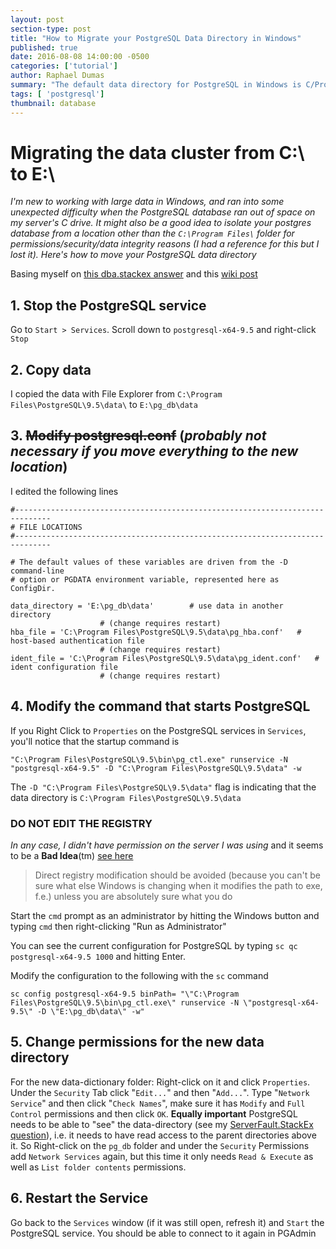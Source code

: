 ```yaml
---
layout: post
section-type: post
title: "How to Migrate your PostgreSQL Data Directory in Windows"
published: true
date: 2016-08-08 14:00:00 -0500
categories: ['tutorial']
author: Raphael Dumas
summary: "The default data directory for PostgreSQL in Windows is C/Program Files, but you might not want your database there"
tags: [ 'postgresql']
thumbnail: database  
---
```


# Migrating the data cluster from C:\ to E:\
*I'm new to working with large data in Windows, and ran into some unexpected difficulty when the PostgreSQL database ran out of space on my server's C drive. It might also be a good idea to isolate your postgres database from a location other than the `C:\Program Files\` folder for permissions/security/data integrity reasons (I had a reference for this but I lost it). Here's how to move your PostgreSQL data directory*

Basing myself on [this dba.stackex answer](http://dba.stackexchange.com/a/28927) and this [wiki post](https://wiki.postgresql.org/wiki/Change_the_default_PGDATA_directory_on_Windows)

## 1. Stop the PostgreSQL service

Go to `Start > Services`. Scroll down to `postgresql-x64-9.5` and right-click `Stop`

## 2. Copy data

I copied the data with File Explorer from `C:\Program Files\PostgreSQL\9.5\data\` to `E:\pg_db\data`

## 3. ~~Modify postgresql.conf~~ (_**probably** not necessary if you move everything to the new location_)

I edited the following lines

```
#------------------------------------------------------------------------------
# FILE LOCATIONS
#------------------------------------------------------------------------------

# The default values of these variables are driven from the -D command-line
# option or PGDATA environment variable, represented here as ConfigDir.

data_directory = 'E:\pg_db\data'		# use data in another directory
					# (change requires restart)
hba_file = 'C:\Program Files\PostgreSQL\9.5\data\pg_hba.conf'	# host-based authentication file
					# (change requires restart)
ident_file = 'C:\Program Files\PostgreSQL\9.5\data\pg_ident.conf'	# ident configuration file
					# (change requires restart)
```

## 4. Modify the command that starts PostgreSQL

If you Right Click to `Properties` on the PostgreSQL services in `Services`, you'll notice that the startup command is 

```"C:\Program Files\PostgreSQL\9.5\bin\pg_ctl.exe" runservice -N "postgresql-x64-9.5" -D "C:\Program Files\PostgreSQL\9.5\data" -w```

The `-D "C:\Program Files\PostgreSQL\9.5\data"` flag is indicating that the data directory is `C:\Program Files\PostgreSQL\9.5\data`

### **DO NOT EDIT THE REGISTRY**
_In any case, I didn't have permission on the server I was using_ and it seems to be a **Bad Idea**(tm) [see here](http://stackoverflow.com/a/24877051/4047679)
 
>Direct registry modification should be avoided (because you can't be sure what else Windows is changing when it modifies the path to exe, f.e.) unless you are absolutely sure what you do
 
Start the `cmd` prompt as an administrator by hitting the Windows button and typing `cmd` then right-clicking "Run as Administrator"

You can see the current configuration for PostgreSQL by typing `sc qc postgresql-x64-9.5 1000` and hitting Enter.

Modify the configuration to the following with the `sc` command

```
sc config postgresql-x64-9.5 binPath= "\"C:\Program Files\PostgreSQL\9.5\bin\pg_ctl.exe\" runservice -N \"postgresql-x64-9.5\" -D \"E:\pg_db\data\" -w"
```

## 5. Change permissions for the new data directory
For the new data-dictionary folder: Right-click on it and click `Properties`. Under the `Security` Tab click "`Edit...`" and then "`Add...`". Type  "`Network Service`" and then click "`Check Names`", make sure it has `Modify` and `Full Control` permissions and then click `OK`.
**Equally important** PostgreSQL needs to be able to "see" the data-directory (see my [ServerFault.StackEx question](http://serverfault.com/questions/793461/why-does-changing-data-directory-for-postgresql-9-5-in-server-2008-lead-to-dire?noredirect=1#comment1004149_793461)), i.e. it needs to have read access to the parent directories above it. So Right-click on the `pg_db` folder and under the `Security` Permissions add `Network Services` again, but this time it only needs `Read & Execute` as well as `List folder contents` permissions.

## 6. Restart the Service

Go back to the `Services` window (if it was still open, refresh it) and `Start` the PostgreSQL service. You should be able to connect to it again in PGAdmin
    
